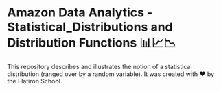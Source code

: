 # Amazon Data Analytics - Statistical_Distributions and Distribution Functions 📊📈📉

This repository describes and illustrates the notion of a statistical distribution (ranged over by a random variable). It was created with ❤️ by the Flatiron School.

